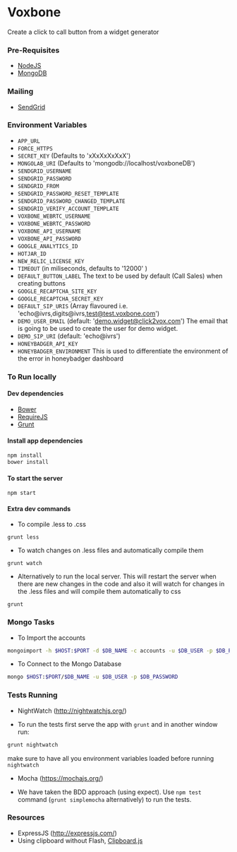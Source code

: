 # Voxbone
Create a click to call button from a widget generator

### Pre-Requisites

* [NodeJS](https://nodejs.org)
* [MongoDB](https://www.mongodb.org/)

### Mailing

* [SendGrid](sendgrid.com)

### Environment Variables

* `APP_URL`
* `FORCE_HTTPS`
* `SECRET_KEY` (Defaults to 'xXxXxXxXxX')
* `MONGOLAB_URI` (Defaults to 'mongodb://localhost/voxboneDB')
* `SENDGRID_USERNAME`
* `SENDGRID_PASSWORD`
* `SENDGRID_FROM`
* `SENDGRID_PASSWORD_RESET_TEMPLATE`
* `SENDGRID_PASSWORD_CHANGED_TEMPLATE`
* `SENDGRID_VERIFY_ACCOUNT_TEMPLATE`
* `VOXBONE_WEBRTC_USERNAME`
* `VOXBONE_WEBRTC_PASSWORD`
* `VOXBONE_API_USERNAME`
* `VOXBONE_API_PASSWORD`
* `GOOGLE_ANALYTICS_ID`
* `HOTJAR_ID`
* `NEW_RELIC_LICENSE_KEY`
* `TIMEOUT` (in miliseconds, defaults to '12000' )
* `DEFAULT_BUTTON_LABEL` The text to be used by default (Call Sales) when creating buttons
* `GOOGLE_RECAPTCHA_SITE_KEY`
* `GOOGLE_RECAPTCHA_SECRET_KEY`
* `DEFAULT_SIP_URIS` (Array flavoured i.e. 'echo@ivrs,digits@ivrs,test@test.voxbone.com')
* `DEMO_USER_EMAIL` (default: 'demo.widget@click2vox.com') The email that is going to be used to create the user for demo widget.
* `DEMO_SIP_URI` (default: 'echo@ivrs')
* `HONEYBADGER_API_KEY`
* `HONEYBADGER_ENVIRONMENT` This is used to differentiate the environment of the error in honeybadger dashboard


### To Run locally

#### Dev dependencies

* [Bower](http://bower.io/)
* [RequireJS](http://requirejs.org/)
* [Grunt](http://gruntjs.com/)

#### Install app dependencies
```bash
npm install
bower install
```

#### To start the server
```
npm start
```

#### Extra dev commands
- To compile .less to .css
```
grunt less
```

- To watch changes on .less files and automatically compile them
```
grunt watch
```

- Alternatively to run the local server. This will restart the server when there are new changes in the code and
also it will watch for changes in the .less files and will compile them automatically to css

```
grunt
```

### Mongo Tasks

- To Import the accounts
```bash
mongoimport -h $HOST:$PORT -d $DB_NAME -c accounts -u $DB_USER -p $DB_PASSWORD --file accounts.json
```

- To Connect to the Mongo Database
```bash
mongo $HOST:$PORT/$DB_NAME -u $DB_USER -p $DB_PASSWORD
```

### Tests Running

* NightWatch (http://nightwatchjs.org/)

- To run the tests first serve the app with `grunt` and in another window run:
```bash
grunt nightwatch
```
make sure to have all you environment variables loaded before running `nightwatch`

* Mocha (https://mochajs.org/)

- We have taken the BDD approach (using expect). Use `npm test` command (`grunt simplemocha` alternatively) to run the tests.

### Resources

* ExpressJS (http://expressjs.com/)
* Using clipboard without Flash, [Clipboard.js](https://zenorocha.github.io/clipboard.js/)
